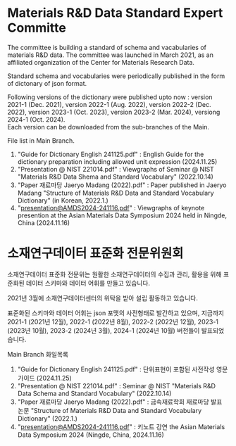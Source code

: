 # Materials R&D Data Standard Expert Committe

The committee is building a standard of schema and vacabularies of materials R&D data. 
The committee was launched in March 2021, as an affiliated organization of the Center for Materials Research Data. 

Standard schema and vocabularies were periodically published in the form of dictonary of json format. 

Following versions of the dictionary were published upto now : version 2021-1 (Dec. 2021), version 2022-1 (Aug. 2022), version 2022-2 (Dec. 2022), version 2023-1 (Oct. 2023), version 2023-2 (Mar. 2024), versiong 2024-1 (Oct. 2024).   
Each version can be downloaded from the sub-branches of the Main.

File list in Main Branch. 

1. "Guide for Dictionary English 241125.pdf" : English Guide for the dictionary preparation including allowed unit expression (2024.11.25) 
2. "Presentation @ NIST 221014.pdf" : Viewgraphs of Seminar @ NIST "Materials R&D Data Shema and Standard Vocabulary" (2022.10.14)
3. "Paper 재료마당 Jaeryo Madang (2022).pdf" : Paper published in Jaeryo Madang "Structure of Materials R&D Data and Standard Vocabulary Dictionary" (in Korean, 2022.1.)
4. "presentation@AMDS2024-241116.pdf" : Viewgraphs of keynote presention at the Asian Materials Data Symposium 2024 held in Ningde, China (2024.11.16)
   

# 소재연구데이터 표준화 전문위원회

소재연구데이터 표준화 전문위는 원활한 소재연구데이터의 수집과 관리, 활용을 위해 표준화된 데이터 스키마와 데이터 어휘를 만들고 있습니다.

2021년 3월에 소재연구데이터센터의 위탁을 받아 설립 활동하고 있습니다.  

표준화된 스키마와 데이터 어휘는 json 포맷의 사전형태로 발간하고 있으며, 지금까지 2021-1 (2021년 12월), 2022-1 (2022년 8월), 2022-2 (2022년 12월), 2023-1 (2023년 10월), 2023-2 (2024년 3월), 2024-1 (2024년 10월) 버전들이 발표되었습니다. 

Main Branch 화일목록

1. "Guide for Dictionary English 241125.pdf" : 단위표현이 포함된 사전작성 영문 가이드 (2024.11.25) 
2. "Presentation @ NIST 221014.pdf" : Seminar @ NIST "Materials R&D Data Schema and Standard Vocabulary" (2022.10.14)
3. "Paper 재료마당 Jaeryo Madang (2022).pdf" : 금속재료학회 재료마당 발표 논문 "Structure of Materials R&D Data and Standard Vocabulary Dictionary" (2022.1.)
4. "presentation@AMDS2024-241116.pdf" : 키노트 강연 the Asian Materials Data Symposium 2024 (Ningde, China, 2024.11.16)
